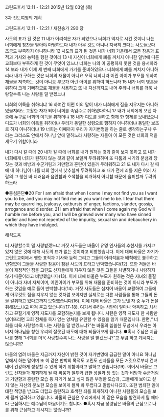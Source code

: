 고린도후서 12:11 - 12:21 
2015년 12월 03일 (목)

3차 전도여행의 계획



고린도후서 12:11 - 12:21 / 새찬송가 290 장


사도의 표가 된 것은
11 내가 어리석은 자가 되었으나 너희가 억지로 시킨 것이니 나는 너희에게 칭찬을 받아야 마땅하도다 내가 아무 것도 아니나 지극히 크다는 사도들보다 조금도 부족하지 아니하니라 12 사도의 표가 된 것은 내가 너희 가운데서 모든 참음과 표적과 기사와 능력을 행한 것이라 13 내 자신이 너희에게 폐를 끼치지 아니한 일밖에 다른 교회보다 부족하게 한 것이 무엇이 있느냐 너희는 나의 이 공평하지 못한 것을 용서하라 14 보라 내가 이제 세 번째 너희에게 가기를 준비하였으나 너희에게 폐를 끼치지 아니하리라 내가 구하는 것은 너희의 재물이 아니요 오직 너희니라 어린 아이가 부모를 위하여 재물을 저축하는 것이 아니요 부모가 어린 아이를 위하여 하느니라 15 내가 너희 영혼을 위하여 크게 기뻐하므로 재물을 사용하고 또 내 자신까지도 내어 주리니 너희를 더욱 사랑할수록 나는 사랑을 덜 받겠느냐 

너희의 이득을 취하더냐
16 하여간 어떤 이의 말이 내가 너희에게 짐을 지우지는 아니하였을지라도 교활한 자가 되어 너희를 속임수로 취하였다하니 17 내가 너희에게 보낸 자 중에 누구로 너희의 이득을 취하더냐 18 내가 디도를 권하고 함께 한 형제를 보내었으니 디도가 너희의 이득을 취하더냐 우리가 동일한 성령으로 행하지 아니하더냐 동일한 보조로 하지 아니하더냐 19 너희는 이때까지 우리가 자기변명을 하는 줄로 생각하는구나 우리는 그리스도 안에서 하나님 앞에 말하노라 사랑하는 자들아 이 모든 것은 너희의 덕을 세우기 위함이니라 

내가 다시 갈 때에 
20 내가 갈 때에 너희를 내가 원하는 것과 같이 보지 못하고 또 내가 너희에게 너희가 원하지 않는 것과 같이 보일까 두려워하며 또 다툼과 시기와 분냄과 당 짓는 것과 비방과 수군거림과 거만함과 혼란이 있을까 두려워하고 21 또 내가 다시 갈 때에 내 하나님이 나를 너희 앞에서 낮추실까 두려워하고 또 내가 전에 죄를 지은 여러 사람의 그 행한 바 더러움과 음란함과 호색함을 회개하지 아니함 때문에 슬퍼할까 두려워하노라

●중심문단●20 For I am afraid that when I come I may not find you as I want you to be, and you may not find me as you want me to be. I fear that there may be quarreling, jealousy, outbursts of anger, factions, slander, gossip, arrogance and disorder. 21 I am afraid that when I come again my God will humble me before you, and I will be grieved over many who have sinned earlier and have not repented of the impurity, sexual sin and debauchery in which they have indulged.

해석도움





더 사랑할수록 덜 사랑받겠느냐 
거짓 사도들은 바울이 유명 인사들의 추천서를 가지고 있지 않은 것에 대해 사도의 표가 없는 것이라고 비방했습니다. 이에 대해 바울은 자기가 고린도교회에서 행한 표적과 기사와 능력 그리고 그들의 어리석음과 배척에도 불구하고 변함없이 그들을 사랑한 참음이 참된 사도의 표라고 반박했습니다(12). 또한 저들은 바울이 재정적인 짐을 고린도 신자들에게 지우지 않은 것은 그들을 차별하거나 사랑하지 않기 때문이라고 비방했습니다(13). 이에 대해 바울은 부모가 원하는 것은 자녀의 물질이 아니라 자녀 자체이며, 어린아이가 부모를 위해 재물을 준비하는 것이 아니라 부모가 하는 것임을 예로 들어 반박합니다(14). 거짓 사도들은 심지어 바울이 교활하여 그들에게 아무것도 짐을 지우지 않는 것처럼 보이지만 실제로는 다른 사람들을 통해 그들의 돈을 갈취하고 있다고까지 모함했습니다(16). 이에 대해 바울은 그가 보낸 자 중 누가 돈을 취해갔느냐고 따져 묻고 있습니다(17-18). 여기서 우리는 사탄이 얼마나 악독하고 치사하고 끈질기게 영적 지도자를 모함하는지를 보게 됩니다. 사탄은 영적 지도자 한 사람만 넘어뜨리면 교회 전체를 목자 없는 양처럼 유린할 수 있음을 알기 때문입니다. 한편,“ 너희를 더욱 사랑할수록 나는 사랑을 덜 받겠느냐?”는 바울의 씁쓸한 푸념에서 우리는 아버지 하나님을 향한 우리의 잘못된 태도에 대해 되돌아보게 됩니다.
●혹시 주님은 지금 나를 향해 “너희를 더욱 사랑할수록 나는 사랑을 덜 받겠느냐?”고 푸념 하고 계시지는 않습니까?

바울의 염려
바울은 지금까지 자신이 밝힌 것이 자기변명에 급급한 말이 아니요 하나님 앞에서 하는 말이며 또 이 같은 반박의 목적도 고린도 신자들을 모든 거짓으로부터 건져내어 건강하게 성장할 수 있게 하기 위함이라고 말하고 있습니다(19). 이어서 바울은 고린도 신자들과 재회하게 될 때 싸움과 질투와 급한 성질과 당 짓는 것과 비방과 수군거림과 거만함과 혼란한 모습 등 자기가 보고 싶지 않은 부정한 모습과, 그들에게 보이고 싶지 않는 자신의 분노한 모습을 보이게 될까 봐 두렵다고 말합니다(20). 또한 범죄한 일에 대한 책망을 받고도 더럽고 음란하고 호색한 죄를 회개하지 아니한 사람들의 모습을 보게 될까 염려하고 있습니다. 바울의 근심은 우리에게서 이 같은 모습을 발견하게 될 때마다 근심하시는 예수님의 마음이기도 합니다.
●혹시 지금 성령님은 바울의 근심으로 나를 위해 근심하고 계시지는 않습니까?